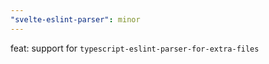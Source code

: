 ```yaml
---
"svelte-eslint-parser": minor
---
```


feat: support for `typescript-eslint-parser-for-extra-files`
